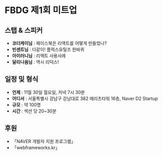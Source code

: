 # __FBDG__ 제1회 미트업

## 스탭 & 스피커

 * **코더케이님** : 페이스북은 리액트를 어떻게 만들었나?
 * **빈센트님** : 다같이! 플럭스유틸즈 한바퀴
 * **아이러니님** : 리액트 사용사례
 * **달리나음님** : 역시 리덕스!

## 일정 및 형식

 * **언제** : 11월 30일 월요일, 저녁 7시 30분
 * **어디서** : 서울특별시 강남구 강남대로 382 메리츠타워 16층, Naver D2 Startup 
 * **규모** : 약 100명
 * **시간** : 섹션 당 20~30분
 
## 후원
* 「NAVER 개발자 지원 프로그램」
* 「webframeworks.kr」

